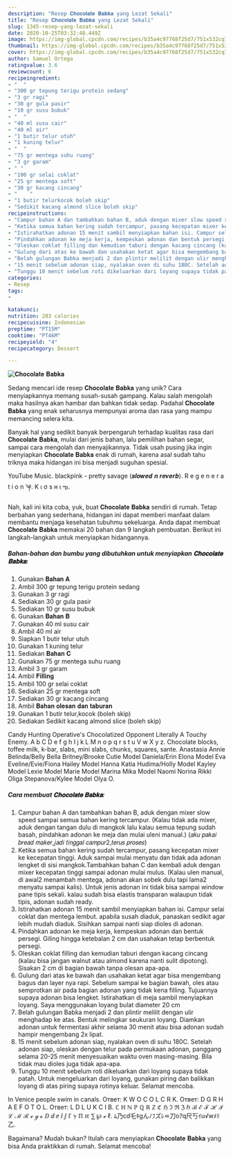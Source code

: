 ```yaml
---
description: "Resep 𝐂𝐡𝐨𝐜𝐨𝐥𝐚𝐭𝐞 𝐁𝐚𝐛𝐤𝐚 yang Lezat Sekali"
title: "Resep 𝐂𝐡𝐨𝐜𝐨𝐥𝐚𝐭𝐞 𝐁𝐚𝐛𝐤𝐚 yang Lezat Sekali"
slug: 1345-resep-yang-lezat-sekali
date: 2020-10-25T03:32:48.449Z
image: https://img-global.cpcdn.com/recipes/b35a4c97768f25d7/751x532cq70/𝐂𝐡𝐨𝐜𝐨𝐥𝐚𝐭𝐞-𝐁𝐚𝐛𝐤𝐚-foto-resep-utama.jpg
thumbnail: https://img-global.cpcdn.com/recipes/b35a4c97768f25d7/751x532cq70/𝐂𝐡𝐨𝐜𝐨𝐥𝐚𝐭𝐞-𝐁𝐚𝐛𝐤𝐚-foto-resep-utama.jpg
cover: https://img-global.cpcdn.com/recipes/b35a4c97768f25d7/751x532cq70/𝐂𝐡𝐨𝐜𝐨𝐥𝐚𝐭𝐞-𝐁𝐚𝐛𝐤𝐚-foto-resep-utama.jpg
author: Samuel Ortega
ratingvalue: 3.6
reviewcount: 6
recipeingredient:
- "  "
- "300 gr tepung terigu protein sedang"
- "3 gr ragi"
- "30 gr gula pasir"
- "10 gr susu bubuk"
- "  "
- "40 ml susu cair"
- "40 ml air"
- "1 butir telur utuh"
- "1 kuning telur"
- "  "
- "75 gr mentega suhu ruang"
- "3 gr garam"
- " "
- "100 gr selai coklat"
- "25 gr mentega soft"
- "30 gr kacang cincang"
- "    "
- "1 butir telurkocok boleh skip"
- "Sedikit kacang almond slice boleh skip"
recipeinstructions:
- "Campur bahan A dan tambahkan bahan B, aduk dengan mixer slow speed sampai semua bahan kering tercampur. (Kalau tidak ada mixer, aduk dengan tangan dulu di mangkok lalu kalau semua tepung sudah basah, pindahkan adonan ke meja dan mulai uleni manual.) (𝑎𝑘𝑢 𝑝𝑎𝑘𝑎𝑖 𝑏𝑟𝑒𝑎𝑑 𝑚𝑎𝑘𝑒𝑟,𝑗𝑎𝑑𝑖 𝑡𝑖𝑛𝑔𝑔𝑎𝑙 𝑐𝑎𝑚𝑝𝑢𝑟2,𝑡𝑒𝑟𝑢𝑠 𝑝𝑟𝑜𝑠𝑒𝑠)"
- "Ketika semua bahan kering sudah tercampur, pasang kecepatan mixer ke kecepatan tinggi. Aduk sampai mulai menyatu dan tidak ada adonan lengket di sisi mangkok.Tambahkan bahan C dan kembali aduk dengan mixer kecepatan tinggi sampai adonan mulai mulus. (Kalau ulen manual, di awal2 menambah mentega, adonan akan sobek dulu tapi lama2 menyatu sampai kalis). Untuk jenis adonan ini tidak bisa sampai window pane tipis sekali. kalau sudah bisa elastis transparan walaupun tidak tipis, adonan sudah ready."
- "Istirahatkan adonan 15 menit sambil menyiapkan bahan isi. Campur selai coklat dan mentega lembut. apabila susah diaduk, panaskan sedikit agar lebih mudah diaduk. Sisihkan sampai nanti siap dioles di adonan."
- "Pindahkan adonan ke meja kerja, kempeskan adonan dan bentuk persegi. Giling hingga ketebalan 2 cm dan usahakan tetap berbentuk persegi."
- "Oleskan coklat filling dan kemudian taburi dengan kacang cincang (kalau bisa jangan walnut atau almond karena nanti sulit dipotong). Sisakan 2 cm di bagian bawah tanpa olesan apa-apa."
- "Gulung dari atas ke bawah dan usahakan ketat agar bisa mengembang bagus dan layer nya rapi. Sebelum sampai ke bagian bawah, oles atau semprotkan air pada bagian adonan yang tidak kena filling. Tujuannya supaya adonan bisa lengket. Istirahatkan di meja sambil menyiapkan loyang. Saya menggunakan loyang bulat diameter 20 cm"
- "Belah gulungan Babka menjadi 2 dan plintir melilit dengan ulir menghadap ke atas. Bentuk melingkar seukuran loyang. Diamkan adonan untuk fermentasi akhir selama 30 menit atau bisa adonan sudah hampir mengembang 2x lipat."
- "15 menit sebelum adonan siap, nyalakan oven di suhu 180C. Setelah adonan siap, oleskan dengan telur pada permukaan adonan, panggang selama 20-25 menit menyesuaikan waktu oven masing-masing. Bila tidak mau dioles juga tidak apa-apa."
- "Tunggu 10 menit sebelum roti dikeluarkan dari loyang supaya tidak patah. Untuk mengeluarkan dari loyang, gunakan piring dan balikkan loyang di atas piring supaya rotinya keluar. Selamat mencoba."
categories:
- Resep
tags:
- 

katakunci:  
nutrition: 283 calories
recipecuisine: Indonesian
preptime: "PT15M"
cooktime: "PT46M"
recipeyield: "4"
recipecategory: Dessert

---
```



![𝐂𝐡𝐨𝐜𝐨𝐥𝐚𝐭𝐞 𝐁𝐚𝐛𝐤𝐚](https://img-global.cpcdn.com/recipes/b35a4c97768f25d7/751x532cq70/𝐂𝐡𝐨𝐜𝐨𝐥𝐚𝐭𝐞-𝐁𝐚𝐛𝐤𝐚-foto-resep-utama.jpg)

Sedang mencari ide resep 𝐂𝐡𝐨𝐜𝐨𝐥𝐚𝐭𝐞 𝐁𝐚𝐛𝐤𝐚 yang unik? Cara menyiapkannya memang susah-susah gampang. Kalau salah mengolah maka hasilnya akan hambar dan bahkan tidak sedap. Padahal 𝐂𝐡𝐨𝐜𝐨𝐥𝐚𝐭𝐞 𝐁𝐚𝐛𝐤𝐚 yang enak seharusnya mempunyai aroma dan rasa yang mampu memancing selera kita.

Banyak hal yang sedikit banyak berpengaruh terhadap kualitas rasa dari 𝐂𝐡𝐨𝐜𝐨𝐥𝐚𝐭𝐞 𝐁𝐚𝐛𝐤𝐚, mulai dari jenis bahan, lalu pemilihan bahan segar, sampai cara mengolah dan menyajikannya. Tidak usah pusing jika ingin menyiapkan 𝐂𝐡𝐨𝐜𝐨𝐥𝐚𝐭𝐞 𝐁𝐚𝐛𝐤𝐚 enak di rumah, karena asal sudah tahu triknya maka hidangan ini bisa menjadi suguhan spesial.

YouTube Music. blackpink - pretty savage (𝒔𝒍𝒐𝒘𝒆𝒅 𝒏 𝒓𝒆𝒗𝒆𝒓𝒃). R e g e n e r a t i o n ༆. K ι σ s н ι ఌ.


Nah, kali ini kita coba, yuk, buat 𝐂𝐡𝐨𝐜𝐨𝐥𝐚𝐭𝐞 𝐁𝐚𝐛𝐤𝐚 sendiri di rumah. Tetap berbahan yang sederhana, hidangan ini dapat memberi manfaat dalam membantu menjaga kesehatan tubuhmu sekeluarga. Anda dapat membuat 𝐂𝐡𝐨𝐜𝐨𝐥𝐚𝐭𝐞 𝐁𝐚𝐛𝐤𝐚 memakai 20 bahan dan 9 langkah pembuatan. Berikut ini langkah-langkah untuk menyiapkan hidangannya.

<!--inarticleads1-->

##### Bahan-bahan dan bumbu yang dibutuhkan untuk menyiapkan 𝐂𝐡𝐨𝐜𝐨𝐥𝐚𝐭𝐞 𝐁𝐚𝐛𝐤𝐚:

1. Gunakan  𝐁𝐚𝐡𝐚𝐧 𝐀
1. Ambil 300 gr tepung terigu protein sedang
1. Gunakan 3 gr ragi
1. Sediakan 30 gr gula pasir
1. Sediakan 10 gr susu bubuk
1. Gunakan  𝐁𝐚𝐡𝐚𝐧 𝐁
1. Gunakan 40 ml susu cair
1. Ambil 40 ml air
1. Siapkan 1 butir telur utuh
1. Gunakan 1 kuning telur
1. Sediakan  𝐁𝐚𝐡𝐚𝐧 𝐂
1. Gunakan 75 gr mentega suhu ruang
1. Ambil 3 gr garam
1. Ambil  𝐅𝐢𝐥𝐥𝐢𝐧𝐠
1. Ambil 100 gr selai coklat
1. Sediakan 25 gr mentega soft
1. Sediakan 30 gr kacang cincang
1. Ambil  𝐁𝐚𝐡𝐚𝐧 𝐨𝐥𝐞𝐬𝐚𝐧 𝐝𝐚𝐧 𝐭𝐚𝐛𝐮𝐫𝐚𝐧
1. Gunakan 1 butir telur,kocok (boleh skip)
1. Sediakan Sedikit kacang almond slice (boleh skip)


Candy Hunting Operative&#39;s Chocolatized Opponent Literally A Touchy Enemy. A b C D e f g h I j k L M n o p q r s t u V w X y z. Chocolate blocks, toffee milk, k-bar, slabs, mini slabs, chunks, squares, sante. Anastasia Annie Belinda/Belly Bella Britney/Brooke Cutie Model Daniela/Erin Elona Model Eva Eveline/Evie/Fiona Hailey Model Hanna Katia Hudima/Holly Model Kayley Model Lexie Model Marie Model Marina Mika Model Naomi Norina Rikki Oliga Stepanova/Kylee Model Olya O. 

<!--inarticleads2-->

##### Cara membuat 𝐂𝐡𝐨𝐜𝐨𝐥𝐚𝐭𝐞 𝐁𝐚𝐛𝐤𝐚:

1. Campur bahan A dan tambahkan bahan B, aduk dengan mixer slow speed sampai semua bahan kering tercampur. (Kalau tidak ada mixer, aduk dengan tangan dulu di mangkok lalu kalau semua tepung sudah basah, pindahkan adonan ke meja dan mulai uleni manual.) (𝑎𝑘𝑢 𝑝𝑎𝑘𝑎𝑖 𝑏𝑟𝑒𝑎𝑑 𝑚𝑎𝑘𝑒𝑟,𝑗𝑎𝑑𝑖 𝑡𝑖𝑛𝑔𝑔𝑎𝑙 𝑐𝑎𝑚𝑝𝑢𝑟2,𝑡𝑒𝑟𝑢𝑠 𝑝𝑟𝑜𝑠𝑒𝑠)
1. Ketika semua bahan kering sudah tercampur, pasang kecepatan mixer ke kecepatan tinggi. Aduk sampai mulai menyatu dan tidak ada adonan lengket di sisi mangkok.Tambahkan bahan C dan kembali aduk dengan mixer kecepatan tinggi sampai adonan mulai mulus. (Kalau ulen manual, di awal2 menambah mentega, adonan akan sobek dulu tapi lama2 menyatu sampai kalis). Untuk jenis adonan ini tidak bisa sampai window pane tipis sekali. kalau sudah bisa elastis transparan walaupun tidak tipis, adonan sudah ready.
1. Istirahatkan adonan 15 menit sambil menyiapkan bahan isi. Campur selai coklat dan mentega lembut. apabila susah diaduk, panaskan sedikit agar lebih mudah diaduk. Sisihkan sampai nanti siap dioles di adonan.
1. Pindahkan adonan ke meja kerja, kempeskan adonan dan bentuk persegi. Giling hingga ketebalan 2 cm dan usahakan tetap berbentuk persegi.
1. Oleskan coklat filling dan kemudian taburi dengan kacang cincang (kalau bisa jangan walnut atau almond karena nanti sulit dipotong). Sisakan 2 cm di bagian bawah tanpa olesan apa-apa.
1. Gulung dari atas ke bawah dan usahakan ketat agar bisa mengembang bagus dan layer nya rapi. Sebelum sampai ke bagian bawah, oles atau semprotkan air pada bagian adonan yang tidak kena filling. Tujuannya supaya adonan bisa lengket. Istirahatkan di meja sambil menyiapkan loyang. Saya menggunakan loyang bulat diameter 20 cm
1. Belah gulungan Babka menjadi 2 dan plintir melilit dengan ulir menghadap ke atas. Bentuk melingkar seukuran loyang. Diamkan adonan untuk fermentasi akhir selama 30 menit atau bisa adonan sudah hampir mengembang 2x lipat.
1. 15 menit sebelum adonan siap, nyalakan oven di suhu 180C. Setelah adonan siap, oleskan dengan telur pada permukaan adonan, panggang selama 20-25 menit menyesuaikan waktu oven masing-masing. Bila tidak mau dioles juga tidak apa-apa.
1. Tunggu 10 menit sebelum roti dikeluarkan dari loyang supaya tidak patah. Untuk mengeluarkan dari loyang, gunakan piring dan balikkan loyang di atas piring supaya rotinya keluar. Selamat mencoba.


In Venice people swim in canals. Ответ: K W O C O L C R K. Ответ: D G R H A E F O T O L. Ответ: L D L U K C I B. ℂ ℍ ℕ ℙ ℚ ℝ ℤ ℭ ℌ ℑ ℜ ℨ ℎ ℬ ℰ ℱ ℋ ℐ ℒ ℳ ℛ ℯ ℊ ℴ ⅅ ⅆ ⅇ ⅈ ⅉ ℾ ℽ ℿ ℼ ⅀ ℘ ℯ ℓ. ﾑ乃cd乇ｷgんﾉﾌズﾚﾶ刀oｱq尺丂ｲu√wﾒﾘ乙. 

Bagaimana? Mudah bukan? Itulah cara menyiapkan 𝐂𝐡𝐨𝐜𝐨𝐥𝐚𝐭𝐞 𝐁𝐚𝐛𝐤𝐚 yang bisa Anda praktikkan di rumah. Selamat mencoba!
